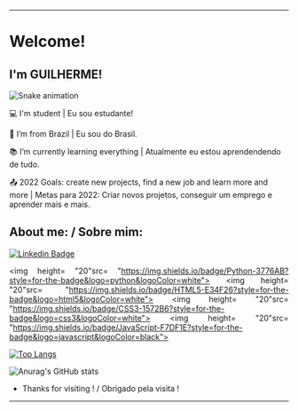----------------------------------------------------------------------------

# Welcome!

 

## I'm GUILHERME!

![Snake animation](https://github.com/seu-usuário-aqui/seu-usuário-aqui/blob/output/github-contribution-grid-snake.svg)



:computer: I'm student | Eu sou estudante!

:house_with_garden: I’m from Brazil | Eu sou do Brasil.

:books: I’m currently learning everything | Atualmente eu estou aprendendendo de tudo.

:outbox_tray: 2022 Goals: create new projects, find a new job and learn more and more | Metas para 2022: Criar novos projetos, conseguir um emprego e aprender mais e mais.
 

## About me: / Sobre mim:

[![Linkedin Badge](https://img.shields.io/badge/-LinkedIn-blue?style=flat-square&logo=Linkedin&logoColor=white&link=LINK_LINKEDIN)](https://www.linkedin.com/in/guilherme-gomes-1321a9213/)


<div align="justify">
 
<img height= "20"src= "https://img.shields.io/badge/Python-3776AB?style=for-the-badge&logo=python&logoColor=white">
<img height= "20"src= "https://img.shields.io/badge/HTML5-E34F26?style=for-the-badge&logo=html5&logoColor=white">
<img height= "20"src= "https://img.shields.io/badge/CSS3-1572B6?style=for-the-badge&logo=css3&logoColor=white">
<img height= "20"src= "https://img.shields.io/badge/JavaScript-F7DF1E?style=for-the-badge&logo=javascript&logoColor=black">

 </div>


[![Top Langs](https://github-readme-stats.vercel.app/api/top-langs/?username=anuraghazra&layout=compact)](https://github.com/anuraghazra/github-readme-stats#gh-dark-mode-only)


![Anurag's GitHub stats](https://github-readme-stats.vercel.app/api?username=Guilherme-07062002&show_icons=true&theme=radical)






- Thanks for visiting ! / Obrigado pela visita !


----------------------------------------------------------------------------------
